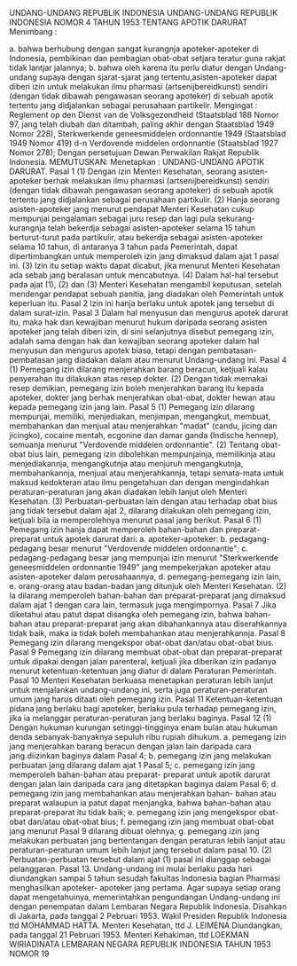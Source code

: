  UNDANG-UNDANG REPUBLIK INDONESIA UNDANG-UNDANG REPUBLIK INDONESIA NOMOR 4 TAHUN 1953 TENTANG APOTIK DARURAT
Menimbang :

a. bahwa berhubung dengan sangat kurangnja apoteker-apoteker di Indonesia, pembikinan dan pembagian obat-obat setjara teratur guna rakjat tidak lantjar jalannya;
b. bahwa oleh karena itu perlu diatur dengan Undang-undang supaya dengan sjarat-sjarat jang tertentu,asisten-apoteker dapat diberi izin untuk melakukan ilmu pharmasi (artsenijbereidkunst) sendiri (dengan tidak dibawah pengawasan seorang apoteker) di sebuah apotik tertentu jang didjalankan sebagai perusahaan partikelir.
Mengingat :
 Reglement op den Dienst van de Volksgezondheid (Staatsblad 188 Nomor 97, jang telah diubah dan ditambah, paling akhir dengan Staatsblad 1949 Nomor 228), Sterkwerkende geneesmiddelen ordonnantie 1949 (Staatsblad 1949 Nomor 419) d-n Verdovende middelen ordonnantie (Staatsblad 1927 Nomor 278); Dengan persetujuan Dewan Perwakilan Rakjat Republik Indonesia.
MEMUTUSKAN:
 Menetapkan : UNDANG-UNDANG APOTIK DARURAT.
Pasal 1
(1) Dengan izin Menteri Kesehatan, seorang asisten-apoteker berhak melakukan ilmu pharmasi (artsenijbereidkunst) sendiri (dengan tidak dibawah pengawasan seorang apoteker) di sebuah apotik tertentu jang didjalankan sebagai perusahaan partikulir.
(2) Hanja seorang asisten-apoteker jang menurut pendapat Menteri Kesehatan cukup mempunjai pengalaman sebagai juru resep dan lagi pula sekurang-kurangnja telah bekerdja sebagai asisten-apoteker selama 15 tahun berturut-turut pada partikulir, atau bekerdja sebagai asisten-apoteker selama 10 tahun, di antaranya 3 tahun pada Pemerintah, dapat dipertimbangkan untuk memperoleh izin jang dimaksud dalam ajat 1 pasal ini.
(3) Izin itu setiap waktu dapat dicabut, jika menurut Menteri Kesehatan ada sebab jang beralasan untuk mencabutnya.
(4) Dalam hal-hal tersebut pada ajat (1), (2) dan (3) Menteri Kesehatan mengambil keputusan, setelah mendengar pendapat sebuah panitia, jang diadakan oleh Pemerintah untuk keperluan itu.
Pasal 2
Izin ini hanja berlaku untuk apotek jang tersebut di dalam surat-izin.
Pasal 3
Dalam hal menyusun dan mengurus apotek darurat itu, maka hak dan kewajiban menurut hukum daripada seorang asisten apoteker jang telah diberi izin, di sini selanjutnya disebut pemegang izin, adalah sama dengan hak dan kewajiban seorang apoteker dalam hal menyusun dan mengurus apotek biasa, tetapi dengan pembatasan-pembatasan jang diadakan dalam atau menurut Undang-undang ini.
Pasal 4
(1) Pemegang izin dilarang menjerahkan barang beracun, ketjuali kalau penyerahan itu dilakukan atas resep dokter.
(2) Dengan tidak memakai resep demikian, pemegang izin boleh menjerahkan barang itu kepada apoteker, dokter jang berhak menjerahkan obat-obat, dokter hewan atau kepada pemegang izin jang lain.
Pasal 5
(1) Pemegang izin dilarang mempunjai, memiliki, menjediakan, menjimpan, mengangkut, membuat, membahankan dan menjual atau menjerahkan "madat" (candu, jicing dan jicingko), cocaine mentah, ecgonine dan damar ganda (Indische hennep), semuanja menurut "Verdovende middelen ordonnantie".
(2) Tentang obat-obat bius lain, pemegang izin dibolehkan mempunjainja, memilikinja atau menjediakannja, mengangkutnja atau menjuruh mengangkutnja, membahankannja, menjual atau menjerahkannja, tetapi semata-mata untuk maksud kedokteran atau ilmu pengetahuan dan dengan mengindahkan peraturan-peraturan jang akan diadakan lebih lanjut oleh Menteri Kesehatan.
(3) Perbuatan-perbuatan lain dengan atau terhadap obat bius jang tidak tersebut dalam ajat 2, dilarang dilakukan oleh pemegang izin, ketjuali bila ia memperolehnya menurut pasal jang berikut.
Pasal 6
(1) Pemegang izin hanja dapat memperoleh bahan-bahan dan preparat- preparat untuk apotek darurat dari:
a. apoteker-apoteker:
b. pedagang-pedagang besar menurut "Verdovende middelen ordonnantie";
c. pedagang-pedagang besar jang mempunjai izin menurut "Sterkwerkende geneesmiddelen ordonnantie 1949" jang mempekerjakan apoteker atau asisten-apoteker dalam perusahaannya, d. pemegang-pemegang izin lain, e. orang-orang atau badan-badan jang ditunjuk oleh Menteri Kesehatan.
(2) Ia dilarang memperoleh bahan-bahan dan preparat-preparat jang dimaksud dalam ajat 1 dengan cara lain, termasuk juga mengimpornya.
Pasal 7
Jika diketahui atau patut dapat disangka oleh pemegang izin, bahwa bahan-bahan atau preparat-preparat jang akan dibahankannya atau diserahkannya tidak baik, maka ia tidak boleh membahankan atau menjerahkannja.
Pasal 8
Pemegang izin dilarang mengekspor obat-obat dan/atau obat-obat bius.
Pasal 9
Pemegang izin dilarang membuat obat-obat dan preparat-preparat untuk dipakai dengan jalan parenteral, ketjuali jika diberikan izin padanya menurut ketentuan-ketentuan jang diatur di dalam Peraturan Pemerintah.
Pasal 10
Menteri Kesehatan berkuasa menetapkan peraturan lebih lanjut untuk menjalankan undang-undang ini, serta juga peraturan-peraturan umum jang harus ditaati oleh pemegang izin.
Pasal 11
Ketentuan-ketentuan pidana jang berlaku bagi apoteker, berlaku pula terhadap pemegang izin, jika ia melanggar peraturan-peraturan jang berlaku baginya.
Pasal 12
(1) Dengan hukuman kurungan setinggi-tingginya enam bulan atau hukuman denda sebanyak-banyaknya sepuluh ribu rupiah dihukum.
a. pemegang izin jang menjerahkan barang beracun dengan jalan lain daripada cara jang.diizinkan baginya dalam Pasal 4;
b. pemegang izin jang melakukan perbuatan jang dilarang dalam ajat 1 Pasal 5;
c. pemegang izin jang memperoleh bahan-bahan atau preparat- preparat untuk apotik darurat dengan jalan lain daripada cara jang ditetapkan baginya dalam Pasal 6;
d. pemegang izin jang membahankan atau menjerahkan bahan- bahan atau preparat walaupun ia patut dapat menjangka, bahwa bahan-bahan atau preparat-preparat itu tidak baik;
e. pemegang izin jang mengekspor obat-obat dan/atau obat-obat bius;
f. pemegang izin jang membuat obat-obat jang menurut Pasal 9 dilarang dibuat olehnya;
g. pemegang izin jang melakukan perbuatan jang bertentangan dengan peraturan lebih lanjut atau peraturan-peraturan umum lebih lanjut jang tersebut dalam pasal 10.
(2) Perbuatan-perbuatan tersebut dalam ajat (1) pasal ini dianggap sebagai pelanggaran. Pasal 13. Undang-undang ini mulai berlaku pada hari diundangkan sampai 5 tahun sesudah fakultas Indonesia bagian Pharmasi menghasilkan apoteker- apoteker jang pertama. Agar supaya setiap orang dapat mengetahuinya, memerintahkan pengundangan Undang-undang ini dengan penempatan dalam Lembaran Negara Republik Indonesia. Disahkan di Jakarta, pada tanggal 2 Pebruari 1953. Wakil Presiden Republik Indonesia ttd MOHAMMAD HATTA. Menteri Kesehatan, ttd J. LEIMENA Diundangkan, pada tanggal 21 Pebruari 1953. Menteri Kehakiman, ttd LOEKMAN WIRIADINATA LEMBARAN NEGARA REPUBLIK INDONESIA TAHUN 1953 NOMOR 19